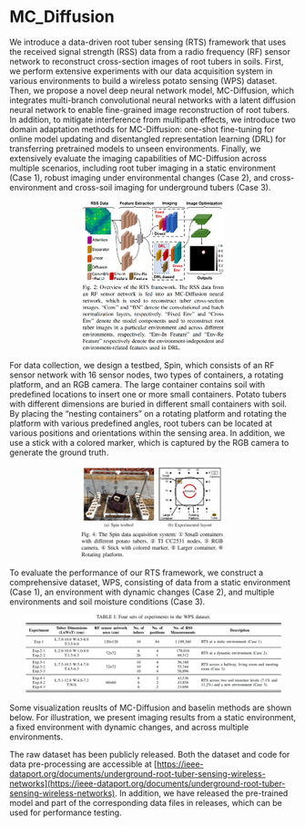 # MC_Diffusion
We introduce a data-driven root tuber sensing (RTS) framework that uses the received signal strength (RSS) data from a radio frequency (RF) sensor network to reconstruct cross-section images of root tubers in soils. First, we perform extensive experiments with our data acquisition system in various environments to build a wireless potato sensing (WPS) dataset. Then, we propose a novel deep neural network model, MC-Diffusion, which integrates multi-branch convolutional neural networks with a latent diffusion neural network to enable fine-grained image reconstruction of root tubers. In addition, to mitigate interference from multipath effects, we introduce two domain adaptation methods for MC-Diffusion: one-shot fine-tuning for online model updating and disentangled representation learning (DRL) for transferring pretrained models to unseen environments. Finally, we extensively evaluate the imaging capabilities of MC-Diffusion across multiple scenarios, including root tuber imaging in a static environment (Case 1), robust imaging under environmental changes (Case 2), and cross-environment and cross-soil imaging for underground tubers (Case 3).
<p align="center">
  <img src="images/Overview.png" alt="Overview" width="50%"/>
</p>

For data collection, we design a testbed, Spin, which consists of an RF sensor network with 16 sensor nodes, two types of containers, a rotating platform, and an RGB camera. The large container contains soil with predefined locations to insert one or more small containers. Potato tubers with different dimensions are buried in different small containers with soil. By placing the “nesting containers” on a rotating platform and rotating the platform with various predefined angles, root tubers can be located at various positions and orientations within the sensing area. In addition, we use a stick with a colored marker, which is captured by the RGB camera to generate the ground truth.  
<p align="center">
  <img src="images/Testbed.png" alt="Testbed" width="50%"/>
</p>

To evaluate the performance of our RTS framework, we construct a comprehensive dataset, WPS, consisting of data from a static environment (Case 1), an environment with dynamic changes (Case 2), and multiple environments and soil moisture conditions (Case 3).
<p align="center">
  <img src="images/Dataset.png" alt="Dataset" width="90%"/>
</p>

Some visualization reuslts of MC-Diffusion and baselin methods are shown below. For illustration, we present imaging results from a static environment, a fixed environment with dynamic changes, and across multiple environments. 



The raw dataset has been publicly released. Both the dataset and code for data pre-processing are accessible at [https://ieee-dataport.org/documents/underground-root-tuber-sensing-wireless-networks](https://ieee-dataport.org/documents/underground-root-tuber-sensing-wireless-networks). In addition, we have released the pre-trained model and part of the corresponding data files in releases, which can be used for performance testing. 

